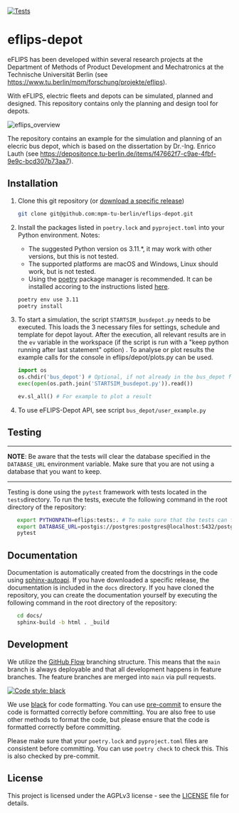 [![Tests](https://github.com/mpm-tu-berlin/eflips-depot/actions/workflows/postgres_eflips_depot.yml/badge.svg)](https://github.com/mpm-tu-berlin/eflips-depot/actions/workflows/postgres_eflips_depot.yml)

# eflips-depot

eFLIPS has been developed within several research projects at the Department of Methods of Product Development and
Mechatronics at the Technische Universität Berlin (see https://www.tu.berlin/mpm/forschung/projekte/eflips).

With eFLIPS, electric fleets and depots can be simulated, planned and designed.
This repository contains only the planning and design tool for depots.

![eflips_overview](https://user-images.githubusercontent.com/74250473/236144949-4192e840-0e3d-4b65-9f78-af8e01ad9ef3.png)

The repository contains an example for the simulation and planning of an elecric bus depot, which is based on the
dissertation by Dr.-Ing. Enrico Lauth (see https://depositonce.tu-berlin.de/items/f47662f7-c9ae-4fbf-9e9c-bcd307b73aa7).

## Installation

1. Clone this git repository (or [download a specific release](https://github.com/mpm-tu-berlin/eflips-depot/releases))

    ```bash
    git clone git@github.com:mpm-tu-berlin/eflips-depot.git
    ```
2. Install the packages listed in `poetry.lock` and `pyproject.toml` into your Python environment. Notes:
    - The suggested Python version os 3.11.*, it may work with other versions, but this is not tested.
    - The supported platforms are macOS and Windows, Linux should work, but is not tested.
    - Using the [poetry](https://python-poetry.org/) package manager is recommended. It can be installed accoring to the
      instructions listed [here](https://python-poetry.org/docs/#installing-with-the-official-installer).
    ```bash
    poetry env use 3.11
    poetry install
    ```

3. To start a simulation, the script `STARTSIM_busdepot.py` needs to be executed. This loads the 3 necessary files for
   settings, schedule and template for depot layout. After the execution, all relevant results are in the `ev` variable
   in the workspace (if the script is run with a "keep python running after last statement" option) . To analyse or plot
   results the example calls for the console in eflips/depot/plots.py can be used.
    ```python
    import os
    os.chdir('bus_depot') # Optional, if not already in the bus_depot folder
    exec(open(os.path.join('STARTSIM_busdepot.py')).read())
    
    ev.sl_all() # For example to plot a result
    ```
4. To use eFLIPS-Depot API, see script `bus_depot/user_example.py`
## Testing

---

**NOTE**: Be aware that the tests will clear the database specified in the `DATABASE_URL` environment variable. Make sure that you are not using a database that you want to keep.

---

Testing is done using the `pytest` framework with tests located in the `tests`directory. To run the tests, execute the following command in the root directory of the repository:

```bash
   export PYTHONPATH=eflips:tests:. # To make sure that the tests can find the eflips package
   export DATABASE_URL=postgis://postgres:postgres@localhost:5432/postgres # Or whatever your database URL is
   pytest
```
## Documentation

Documentation is automatically created from the docstrings in the code using [sphinx-autoapi](https://sphinx-autoapi.readthedocs.io/en/latest/). If you have downloaded a specific release, the documentation is included in the `docs` directory. If you have cloned the repository, you can create the documentation yourself by executing the following command in the root directory of the repository:

```bash
   cd docs/
   sphinx-build -b html . _build
```


## Development

We utilize the [GitHub Flow](https://docs.github.com/get-started/quickstart/github-flow) branching structure. This means
that the `main` branch is always deployable and that all development happens in feature branches. The feature branches
are merged into `main` via pull requests.

[![Code style: black](https://img.shields.io/badge/code%20style-black-000000.svg)](https://github.com/psf/black)

We use [black](https://black.readthedocs.io/en/stable/) for code formatting. You can use 
[pre-commit](https://pre-commit.com/) to ensure the code is formatted correctly before committing. You are also free to
use other methods to format the code, but please ensure that the code is formatted correctly before committing.

Please make sure that your `poetry.lock` and `pyproject.toml` files are consistent before committing. You can use `poetry check` to check this. This is also checked by pre-commit.

## License

This project is licensed under the AGPLv3 license - see the [LICENSE](LICENSE.md) file for details.
